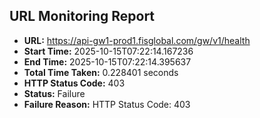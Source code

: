 ## URL Monitoring Report

- **URL:** https://api-gw1-prod1.fisglobal.com/gw/v1/health
- **Start Time:** 2025-10-15T07:22:14.167236
- **End Time:** 2025-10-15T07:22:14.395637
- **Total Time Taken:** 0.228401 seconds
- **HTTP Status Code:** 403
- **Status:** Failure
- **Failure Reason:** HTTP Status Code: 403
